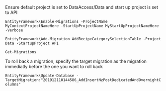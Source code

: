 Ensure default project is set to DataAccess/Data and start up project is set to API

`EntityFramework\Enable-Migrations -ProjectName MyContextProjectNameHere -StartUpProjectName MyStartUpProjectNameHere -Verbose`


`EntityFramework\Add-Migration AddRecipeCategorySelectionTable -Project Data -StartupProject API`

`Get-Migrations`

To roll back a migration, specify the target migration as the migration immediatly before the one you want to roll back

`EntityFramework\Update-Database -TargetMigration:"201912110144586_AddInsertNzPostDedicatedAndOvernightColumns"`
